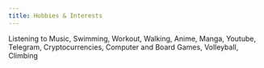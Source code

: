 ```yaml
---
title: Hobbies & Interests
---
```


Listening to Music, Swimming, Workout, Walking, Anime, Manga, Youtube, Telegram, Cryptocurrencies, Computer and Board Games, Volleyball, Climbing
